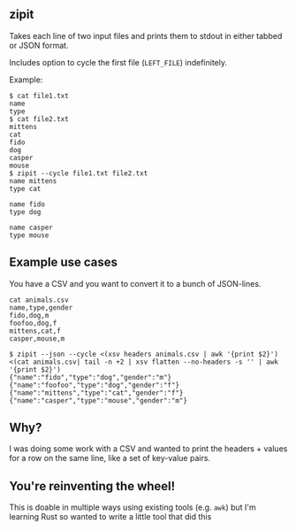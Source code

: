 zipit
-------

Takes each line of two input files and prints them to stdout in either tabbed or JSON format.

Includes option to cycle the first file (`LEFT_FILE`) indefinitely.

Example:

```
$ cat file1.txt
name
type
$ cat file2.txt
mittens
cat
fido
dog
casper
mouse
$ zipit --cycle file1.txt file2.txt
name mittens
type cat

name fido
type dog

name casper
type mouse
```

Example use cases
-------

You have a CSV and you want to convert it to a bunch of JSON-lines.

```
cat animals.csv
name,type,gender
fido,dog,m
foofoo,dog,f
mittens,cat,f
casper,mouse,m
```

```
$ zipit --json --cycle <(xsv headers animals.csv | awk '{print $2}') <(cat animals.csv| tail -n +2 | xsv flatten --no-headers -s '' | awk '{print $2}')
{"name":"fido","type":"dog","gender":"m"}
{"name":"foofoo","type":"dog","gender":"f"}
{"name":"mittens","type":"cat","gender":"f"}
{"name":"casper","type":"mouse","gender":"m"}
```


Why?
-------

I was doing some work with a CSV and wanted to print the headers + values for a row on the same line, like a set of key-value pairs. 


You're reinventing the wheel!
-------

This is doable in multiple ways using existing tools (e.g. `awk`) but I'm learning Rust so wanted to write a little tool that did this
